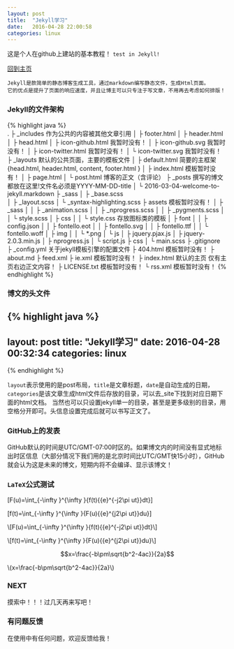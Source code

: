 ```yaml
---
layout: post
title:  "Jekyll学习"
date:   2016-04-28 22:00:58
categories: linux
---
```


这是个人在github上建站的基本教程！ 
`test in Jekyll!`
 
<a href="/index.html">回到主页</a>  

    Jekyll是款简单的静态博客生成工具，通过markdown编写静态文件，生成Html页面。  
	它的优点是提升了页面的响应速度，并且让博主可以只专注于写文章，不用再去考虑如何排版！

### Jekyll的文件架构

{% highlight java %}  
.
├ _includes  作为公共的内容被其他文章引用
│   ├ footer.html
│   ├ header.html
│   ├ head.html
│   ├ icon-github.html   我暂时没有！
│   ├ icon-github.svg   我暂时没有！
│   ├ icon-twitter.html   我暂时没有！
│   └ icon-twitter.svg   我暂时没有！
├ _layouts   默认的公共页面，主要的模板文件
│   ├ default.html  简要的主框架{head.html, header.html, content, footer.html }
│   ├ index.html   模板暂时没有！
│   ├ page.html
│   └ post.html  博客的正文（含评论）
├ _posts  撰写的博文都放在这里!文件名必须是YYYY-MM-DD-title
│   └ 2016-03-04-welcome-to-jekyll.markdown
├ _sass
│   ├ _base.scss  
│   ├ _layout.scss
│   └ _syntax-highlighting.scss
├ assets   模板暂时没有！
│   ├ _sass
│   │   ├ _animation.scss
│   │   ├ _nprogress.scss
│   │   ├ _pygments.scss
│   │   └ style.scss
│   ├ css
│   │   └ style.css  存放图标类的模板
│   ├ font
│   │   ├ config.json
│   │   ├ fontello.eot
│   │   ├ fontello.svg
│   │   ├ fontello.ttf
│   │   └ fontello.woff
│   ├ img
│   │   └ *.png
│   └ js
│       ├ jquery.pjax.js
│       ├ jquery-2.0.3.min.js
│       ├ nprogress.js
│       └ script.js
├ css
│   └ main.scss
├ .gitignore  
├ _config.yml  关于jekyll模板引擎的配置文件
├ 404.html   模板暂时没有！
├ about.md
├ feed.xml
├ ie.xml   模板暂时没有！
├ index.html  默认的主页  仅有主页右边正文内容！
├ LICENSE.txt   模板暂时没有！
└ rss.xml   模板暂时没有！
{% endhighlight %}

### 博文的头文件

{% highlight java %}  
---
layout: post
title:  "Jekyll学习"
date:   2016-04-28 00:32:34
categories: linux
---
{% endhighlight %}

`layout`表示使用的是post布局，`title`是文章标题，`date`是自动生成的日期，`categories`是该文章生成html文件后存放的目录，可以去_site下找到对应日期下面的html文档。
当然也可以只设置jekyll单一的目录，甚至是更多级别的目录，用空格分开即可。头信息设置完成后就可以书写正文了。

### GitHub上的发表
GitHub默认的时间是UTC/GMT-07:00时区的。如果博文内的时间没有显式地标出时区信息（大部分情况下我们用的是北京时间比UTC/GMT快15小时），GitHub就会认为这是未来的博文，短期内将不会编译、显示该博文！

### `LaTeX`公式测试
\[F(u)=\int_{-\infty }^{\infty }{f(t){{e}^{-j2\pi ut}}dt}\]

\[f(t)=\int_{-\infty }^{\infty }{F(u){{e}^{j2\pi ut}}du}\] 

\\[F(u)=\int_{-\infty }^{\infty }{f(t){{e}^{-j2\pi ut}}dt}\\]

\\[f(t)=\int_{-\infty }^{\infty }{F(u){{e}^{j2\pi ut}}du}\\] 

$$x=\frac{-b\pm\sqrt{b^2-4ac}}{2a}$$

\\(x=\frac{-b\pm\sqrt{b^2-4ac}}{2a}\\)	
	
### NEXT
摸索中！！！过几天再来写吧！

### 有问题反馈
在使用中有任何问题，欢迎反馈给我！
